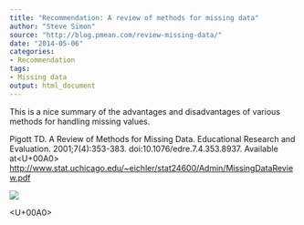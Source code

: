 ```yaml
---
title: "Recommendation: A review of methods for missing data"
author: "Steve Simon"
source: "http://blog.pmean.com/review-missing-data/"
date: "2014-05-06"
categories:
- Recommendation
tags:
- Missing data
output: html_document
---
```


This is a nice summary of the advantages and disadvantages of various
methods for handling missing values.

<!---More--->

Pigott TD. A Review of Methods for Missing Data. Educational Research
and Evaluation. 2001;7(4):353-383. doi:10.1076/edre.7.4.353.8937.
Available at<U+00A0>
<http://www.stat.uchicago.edu/~eichler/stat24600/Admin/MissingDataReview.pdf>

![](http://www.pmean.com/images/images/14/review-missing-data01.png)



<U+00A0>


